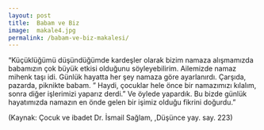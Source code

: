 ```yaml
---
layout: post
title:  Babam ve Biz
image:  makale4.jpg
permalink: /babam-ve-biz-makalesi/
---
```


“Küçüklüğümü düşündüğümde kardeşler olarak bizim namaza alışmamızda babamızın çok büyük etkisi olduğunu söyleyebilirim. Ailemizde namaz mihenk taşı idi. Günlük hayatta her şey namaza göre ayarlanırdı. Çarşıda, pazarda, piknikte babam. ” Haydi, çocuklar hele önce bir namazımızı kılalım, sonra diğer işlerimizi yaparız derdi.” Ve öylede yapardık. Bu bizde günlük hayatımızda namazın en önde gelen bir işimiz olduğu fikrini doğurdu.”

(Kaynak: Çocuk ve ibadet Dr. İsmail Sağlam, ,Düşünce yay. say. 223)